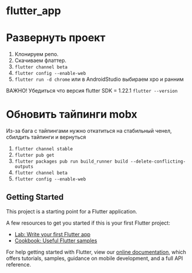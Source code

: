 # flutter_app

# Развернуть проект

1. Клонируем репо.
2. Скачиваем флаттер.
3. ```flutter channel beta```
4. ```flutter config --enable-web```
5. ```flutter run -d chrome``` или в AndroidStudio выбираем хро и ранним

ВАЖНО! Убедиться что версия flutter SDK = 1.22.1 
```flutter --version```

# Обновить тайпинги mobx
Из-за бага c тайпингами нужно откатиться на стабильный ченел, сбилдить тайпинги и вернуться

1. ```flutter channel stable```
2. ```flutter pub get```
3. ```flutter packages pub run build_runner build --delete-conflicting-outputs```
4. ```flutter channel beta```
5. ```flutter config --enable-web```



## Getting Started

This project is a starting point for a Flutter application.

A few resources to get you started if this is your first Flutter project:

- [Lab: Write your first Flutter app](https://flutter.dev/docs/get-started/codelab)
- [Cookbook: Useful Flutter samples](https://flutter.dev/docs/cookbook)

For help getting started with Flutter, view our
[online documentation](https://flutter.dev/docs), which offers tutorials,
samples, guidance on mobile development, and a full API reference.
